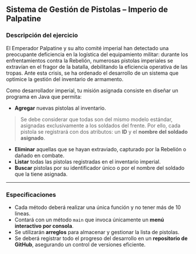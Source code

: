## **Sistema de Gestión de Pistolas – Imperio de Palpatine**  

### Descripción del ejercicio  

El Emperador Palpatine y su alto comité imperial han detectado una preocupante deficiencia en la logística del equipamiento militar: durante los enfrentamientos contra la Rebelión, numerosas pistolas imperiales se extravían en el fragor de la batalla, debilitando la eficiencia operativa de las tropas. Ante esta crisis, se ha ordenado el desarrollo de un sistema que optimice la gestión del inventario de armamento.  

Como desarrollador imperial, tu misión asignada consiste en diseñar un programa en Java que permita:  

- **Agregar** nuevas pistolas al inventario. 

> Se debe considerar que todas son del mismo modelo estándar, asignadas exclusivamente a los soldados del frente. Por ello, cada pistola se registrará con dos atributos: un **ID** y el **nombre del soldado asignado**.  

- **Eliminar** aquellas que se hayan extraviado, capturado por la Rebelión o dañado en combate.  
- **Listar** todas las pistolas registradas en el inventario imperial.  
- **Buscar** pistolas por su identificador único o por el nombre del soldado que la tiene asignada.  

---
### Especificaciones  

- Cada método deberá realizar una única función y no tener más de 10 lineas.
- Contará con un método `main` que invoca únicamente un **menú interactivo por consola**.  
- Se utilizarán **arreglos** para almacenar y gestionar la lista de pistolas.  
- Se deberá registrar todo el progreso del desarrollo en un **repositorio de GitHub**, asegurando un control de versiones eficiente.  
